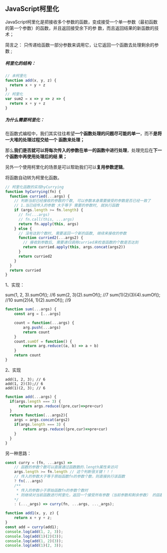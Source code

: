 ##  JavaScript柯里化

 JavaScript柯里化是把接收多个参数的函数，变成接受一个单一参数（最初函数的第一个参数）的函数，并且返回接受余下的参 数，而且返回结果的新函数的技术； 

简言之： 只传递给函数一部分参数来调用它，让它返回一个函数去处理剩余的参数 ;

##### 柯里化的结构：

```js
// 未柯里化
function add(x, y, z) {
  return x + y + z
}
// 柯里化
var sum2 = x => y => z => {
  return x + y + z
}
```

##### 为什么需要柯里化：

 在函数式编程中，我们其实往往希望**一个函数处理的问题尽可能的单一**，而不**是将一大堆的处理过程交给一个 函数来处理；** 

 那么**我们是否就可以将每次传入的参数在单一的函数中进行处理**，处理完后在**下一个函数中再使用处理后的结 果；** 

 另外一个使用柯里化的场景是可以帮助我们可以**复用参数逻辑**。

将函数自动转为柯里化函数。

```js
// 柯里化函数的实现hyCurrying
function hyCurrying(fn) {
  function curried(...args) {
    // 判断当前已经接收的参数的个数, 可以参数本身需要接受的参数是否已经一致了
    // 1.当已经传入的参数 大于等于 需要的参数时, 就执行函数
    if (args.length >= fn.length) {
      // fn(...args)
      // fn.call(this, ...args)
      return fn.apply(this, args)
    } else {
      // 没有达到个数时, 需要返回一个新的函数, 继续来接收的参数
      function curried2(...args2) {
        // 接收到参数后, 需要递归调用curried来检查函数的个数是否达到
        return curried.apply(this, args.concat(args2))
      }
      return curried2
    }
  }
  return curried
}
```



1、实现： 

sum(1, 2, 3).sumOf(); //6 
sum(2, 3)(2).sumOf(); //7 
sum(1)(2)(3)(4).sumOf(); //10 
sum(2)(4, 1)(2).sumOf(); //9 

```js
function sum(...args) {
    const arg = [...args]

    count = function(...args) {
        arg.push(...args)
        return count
    }
    count.sumOf = function() {
        return arg.reduce((a, b) => a + b)
    }
    return count
}
```

2、实现

```
add(1, 2, 3); // 6
add(1, 2)(3);// 6
add(1)(2, 3); // 6
```

```js
function add(...args) {
  if(args.length === 3) {
      return args.reduce((pre,cur)=>pre+cur)
  }
  return function(...args2){
	args = args.concat(args2)
    if(args.length === 3) {
        return args.reduce((pre,cur)=>pre+cur)
    }
  }
}
```

另一种思路：

````js
const curry = (fn, ...args) => 
    // 函数的参数个数可以直接通过函数数的.length属性来访问
    args.length >= fn.length // 这个判断很关键！！！
    // 传入的参数大于等于原始函数fn的参数个数，则直接执行该函数
    ? fn(...args)
    /**
     * 传入的参数小于原始函数fn的参数个数时
     * 则继续对当前函数进行柯里化，返回一个接受所有参数（当前参数和剩余参数） 的函数
    */
    : (..._args) => curry(fn, ...args, ..._args);

function add1(x, y, z) {
    return x + y + z;
}
const add = curry(add1);
console.log(add(1, 2, 3));
console.log(add(1)(2)(3));
console.log(add(1, 2)(3));
console.log(add(1)(2, 3));
````

